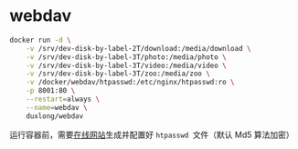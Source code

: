 # webdav

```Bash
docker run -d \
    -v /srv/dev-disk-by-label-2T/download:/media/download \
    -v /srv/dev-disk-by-label-3T/photo:/media/photo \
    -v /srv/dev-disk-by-label-3T/video:/media/video \
    -v /srv/dev-disk-by-label-3T/zoo:/media/zoo \
    -v /docker/webdav/htpasswd:/etc/nginx/htpasswd:ro \
    -p 8001:80 \
    --restart=always \
    --name=webdav \
    duxlong/webdav

```

运行容器前，需要[在线网站](https://tool.lu/htpasswd/)生成并配置好 `htpasswd `文件（默认 Md5 算法加密）
